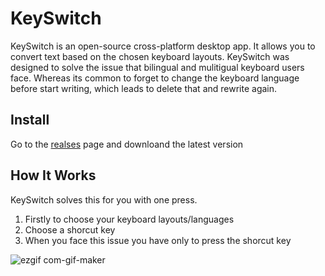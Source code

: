 # KeySwitch
 KeySwitch is an open-source cross-platform desktop app. It allows you to convert text based on the chosen keyboard layouts. KeySwitch was designed to solve the issue that bilingual and mulitigual keyboard users face. Whereas its common to forget to change the keyboard language before start writing, which leads to delete that and rewrite again.
 
## Install
Go to the [realses](https://github.com/moh-27/KeySwitch/releases) page and downloand the latest version
 
## How It Works
KeySwitch solves this for you with one press.
1. Firstly to choose your keyboard layouts/languages 
2. Choose a shorcut key
3. When you face this issue you have only to press the shorcut key

![ezgif com-gif-maker](https://user-images.githubusercontent.com/30930306/128397907-ea3b45f4-8fff-4c08-9a00-cdf8c047315a.gif)
